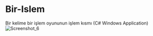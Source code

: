 # Bir-Islem
 Bir kelime bir işlem oyununun işlem kısmı (C# Windows Application)
![Screenshot_6](https://user-images.githubusercontent.com/102741640/178148565-25d2d079-90b5-4098-9870-764fd9c321fe.png)
